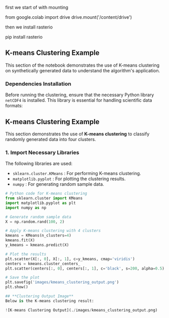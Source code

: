 

first we start of with mounting

from google.colab import drive
drive.mount('/content/drive')

then we install rasterio

pip install rasterio

## K-means Clustering Example

This section of the notebook demonstrates the use of K-means clustering on synthetically generated data to understand the algorithm's application.

### Dependencies Installation

Before running the clustering, ensure that the necessary Python library `netCDF4` is installed. This library is essential for handling scientific data formats:


## **K-means Clustering Example**
This section demonstrates the use of **K-means clustering** to classify randomly generated data into four clusters.

### **1. Import Necessary Libraries**
The following libraries are used:
- `sklearn.cluster.KMeans` : For performing K-means clustering.
- `matplotlib.pyplot` : For plotting the clustering results.
- `numpy` : For generating random sample data.

```python 
# Python code for K-means clustering
from sklearn.cluster import KMeans
import matplotlib.pyplot as plt
import numpy as np

# Generate random sample data
X = np.random.rand(100, 2)

# Apply K-means clustering with 4 clusters
kmeans = KMeans(n_clusters=4)
kmeans.fit(X)
y_kmeans = kmeans.predict(X)

# Plot the results
plt.scatter(X[:, 0], X[:, 1], c=y_kmeans, cmap='viridis')
centers = kmeans.cluster_centers_
plt.scatter(centers[:, 0], centers[:, 1], c='black', s=200, alpha=0.5)

# Save the plot
plt.savefig('images/kmeans_clustering_output.png')
plt.show()

## **Clustering Output Image**
Below is the K-means clustering result:

![K-means Clustering Output](./images/kmeans_clustering_output.png)





